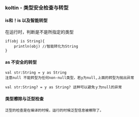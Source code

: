 ### koltin - 类型安全检查与转型
#### is和！is 以及智能转型
在运行时，判断是不是所指定的类型
```text
if(obj is String){
    println(obj) //智能转化为String
}
```
#### as 不安全的转型
```text
val str:String = y as String
注意null 不能转型为任何non-null类型，若y为null,上面的转型为抛出异常

val str:String? = y as String? 这种可以避免ｙ为null的异常

```

#### 类型檫除与泛型检查
```text
泛型的检查是在编译的时候，运行的时候泛型信息被檫除了。
```